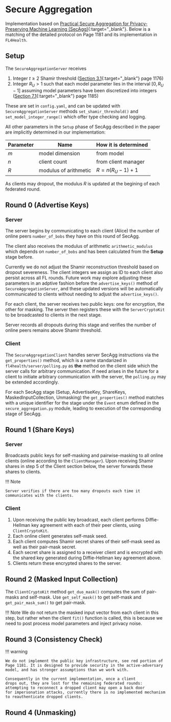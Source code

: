 # Secure Aggregation

Implementation based on [Practical Secure Aggregation for Privacy-Preserving Machine Learning (SecAgg)](https://dl.acm.org/doi/10.1145/3133956.3133982){:target="_blank"}.
Below is a matching of the detailed protocol on Page 1181 and its implementation in `FL4Health`.

## Setup

The `SecureAggregationServer` receives

1. Integer $t\geq 2$ Shamir threshold ([Section 3.1](https://dl.acm.org/doi/pdf/10.1145/3133956.3133982){:target="_blank"} page 1176)
2. Integer $R_U > 1$ such that each model parameter lies in the interval $[0, R_U-1]$ assuming model parameters have been discretized into integers ([Section 7.1](https://dl.acm.org/doi/pdf/10.1145/3133956.3133982){:target="_blank"} page 1185)

These are set in `config.yaml`, and can be updated with `SecureAggregationServer` methods `set_shamir_threshold()` and `set_model_integer_range()` which offer type checking and logging.

All other parameters in the `Setup` phase of SecAgg described in the paper are implicitly determined in our implementation:

| Parameter   | Name                  | How it is determined               |
| ----------- | -----------------     | ---------------------------------- |
| $m$         | model dimension       | from model                         |
| $n$         | client count          | from client manager                |
| $R$         | modulus of arithmetic | $R = n(R_U-1) + 1$                 |

As clients may dropout, the modulus $R$ is updated at the begining of each federated round.

## Round 0 (Advertise Keys)

### Server
The server begins by communicating to each client (Alice) the number of online peers `number_of_bobs` they have on this round of
SecAgg.

The client also receives the modulus of arithmetic `arithmetic_modulus` which depends on `number_of_bobs` and has been calculated from the **Setup** stage before.

Currently we do not adjust the Shamir reconstruction threshold based on dropout severeness. The client integers we assign as ID to each client also persist across all FL rounds. Future work may explore adjusting these parameters in an adptive fashion before the `advertise_keys()` method of `SecureAggregationServer`, and these updated versions will be automatically communicated to clients without needing to adjust the `advertise_keys()`.

For each client, the server receives two public keys: one for encryption, the other for masking. The server then registers these with the `ServerCryptoKit` to be broadcasted to clients in the next stage.

Server records all dropouts during this stage and verifies the number of online peers remains above Shamir threshold.

### Client

The `SecureAggregationClient` handles server SecAgg instructions via the `get_properties()` method, which is a name standarized in `fl4health/server/polling.py`
as **the** method on the client side which the server calls for arbitrary communication. If need arises in the future for a client to initiate arbitrary communication with the server, the `polling.py` may be extended accordingly.

For each SecAgg stage (Setup, AdvertiseKey, ShareKeys, MaskedInputCollection, Unmasking) the
`get_properties()` method matches with a unique identifier for the stage under the `Event` enum defined in the `secure_aggregation.py` module, leading to execution of the corresponding stage of SecAgg.

## Round 1 (Share Keys)

### Server
Broadcasts public keys for self-masking and pairwise-masking to all online clients (online according to the `ClientManager`). Upon receiving Shamir shares in step 5 of the Client section below, the server forwards these shares to clients.

!!! Note

    Server verifies if there are too many dropouts each time it communicates with the clients.

### Client
1. Upon receiving the public key broadcast, each client performs Diffie-Hellman key agreement with each of their peer clients, using  `ClientCryptoKit`.
2. Each online client generates self-mask seed.
3. Each client computes Shamir secret shares of their self-mask seed as well as their pair-mask secret.
4. Each secret share is assigned to a receiver client and is encrypted with the shared key generated during Diffie-Hellman key agreement above.
5. Clients return these encrypted shares to the server.


## Round 2 (Masked Input Collection)

The `ClientCryptoKit` method `get_duo_mask()` computes the sum of pair-masks and self-mask. Use `get_self_mask()` to get self-mask and
`get_pair_mask_sum()` to get pair-mask.

!!! Note
    We do not return the masked input vector from each client in this step, but rather when the client `fit()` function is called, this is because we need to post process model parameters and inject privacy noise.

## Round 3 (Consistency Check)

!!! warning

    We do not implement the public key infrastructure, see red portion of Page 1181. It is designed to provide security in the active-adversary model, and has stronger assumptions than we work with.

    Consequently in the current implementation, once a client
    drops out, they are lost for the remaining federated rounds: attempting to reconnect a dropped client may open a back door
    for impersonation attacks, currently there is no implemented mechanism to reauthenticate dropped clients.

## Round 4 (Unmasking)
